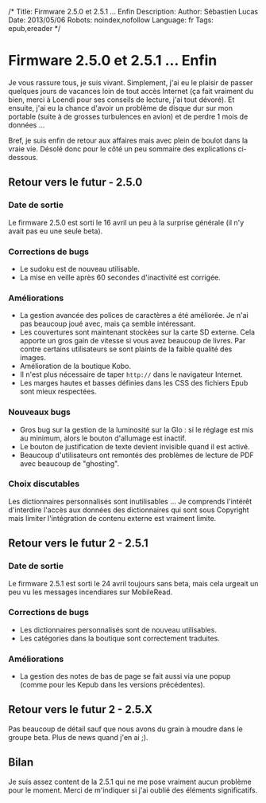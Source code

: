 /*
Title: Firmware 2.5.0 et 2.5.1 ... Enfin
Description: 
Author: Sébastien Lucas
Date: 2013/05/06
Robots: noindex,nofollow
Language: fr
Tags: epub,ereader
*/
# Firmware 2.5.0 et 2.5.1 ... Enfin

Je vous rassure tous, je suis vivant. Simplement, j'ai eu le plaisir de passer quelques jours de vacances loin de tout accès Internet (ça fait vraiment du bien, merci à Loendi pour ses conseils de lecture, j'ai tout dévoré). Et ensuite, j'ai eu la chance d'avoir un problème de disque dur sur mon portable (suite à de grosses turbulences en avion) et de perdre 1 mois de données ...

Bref, je suis enfin de retour aux affaires mais avec plein de boulot dans la vraie vie. Désolé donc pour le côté un peu sommaire des explications ci-dessous.

## Retour vers le futur - 2.5.0

### Date de sortie
Le firmware 2.5.0 est sorti le 16 avril un peu à la surprise générale (il n'y avait pas eu une seule beta).
### Corrections de bugs

*	Le sudoku est de nouveau utilisable.
*	La mise en veille après 60 secondes d'inactivité est corrigée.
### Améliorations

*	La gestion avancée des polices de caractères a été améliorée. Je n'ai pas beaucoup joué avec, mais ça semble intéressant.
*	Les couvertures sont maintenant stockées sur la carte SD externe. Cela apporte un gros gain de vitesse si vous avez beaucoup de livres. Par contre certains utilisateurs se sont plaints de la faible qualité des images.
*	Amélioration de la boutique Kobo.
*	Il n'est plus nécessaire de taper `http://` dans le navigateur Internet.
*	Les marges hautes et basses définies dans les CSS des fichiers Epub sont mieux respectées.
### Nouveaux bugs

*	Gros bug sur la gestion de la luminosité sur la Glo : si le réglage est mis au minimum, alors le bouton d'allumage est inactif.
*	Le bouton de justification de texte devient invisible quand il est activé.
*	Beaucoup d'utilisateurs ont remontés des problèmes de lecture de PDF avec beaucoup de "ghosting".
### Choix discutables

Les dictionnaires personnalisés sont inutilisables ... Je comprends l'intérêt d'interdire l'accès aux données des dictionnaires qui sont sous Copyright mais limiter l'intégration de contenu externe est vraiment limite.
##  Retour vers le futur 2 - 2.5.1 

### Date de sortie
Le firmware 2.5.1 est sorti le 24 avril toujours sans beta, mais cela urgeait un peu vu les messages incendiares sur MobileRead.
### Corrections de bugs

*	Les dictionnaires personnalisés sont de nouveau utilisables.
*	Les catégories dans la boutique sont correctement traduites.
### Améliorations

*	La gestion des notes de bas de page se fait aussi via une popup (comme pour les Kepub dans les versions précédentes).
##  Retour vers le futur 2 - 2.5.X 

Pas beaucoup de détail sauf que nous avons du grain à moudre dans le groupe beta. Plus de news quand j'en ai ;).
## Bilan

Je suis assez content de la 2.5.1 qui ne me pose vraiment aucun problème pour le moment. Merci de m'indiquer si j'ai oublié des éléments significatifs.
